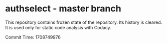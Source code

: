 # authselect - master branch

This repository contains frozen state of the repository.
Its history is cleared. It is used only for static code
analysis with Codacy.

Commit Time: 1708749976